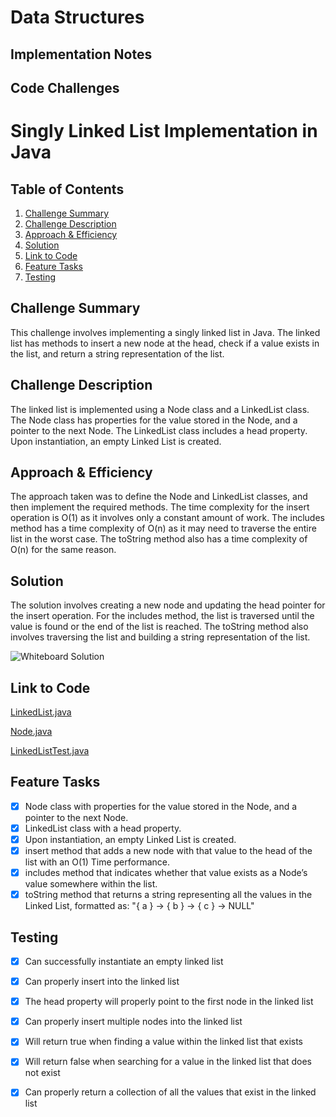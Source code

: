 # Data Structures

## Implementation Notes

## Code Challenges

# Singly Linked List Implementation in Java

## Table of Contents

1. [Challenge Summary](#challenge-summary)
2. [Challenge Description](#challenge-description)
3. [Approach & Efficiency](#approach-efficiency)
4. [Solution](#solution)
5. [Link to Code](#link-to-code)
6. [Feature Tasks](#feature-tasks)
7. [Testing](#testing)

<a name="challenge-summary"></a>
## Challenge Summary

This challenge involves implementing a singly linked list in Java. The linked list has methods to insert a new node at the head, check if a value exists in the list, and return a string representation of the list.

<a name="challenge-description"></a>
## Challenge Description

The linked list is implemented using a Node class and a LinkedList class. The Node class has properties for the value stored in the Node, and a pointer to the next Node. The LinkedList class includes a head property. Upon instantiation, an empty Linked List is created.

<a name="approach-efficiency"></a>
## Approach & Efficiency

The approach taken was to define the Node and LinkedList classes, and then implement the required methods. The time complexity for the insert operation is O(1) as it involves only a constant amount of work. The includes method has a time complexity of O(n) as it may need to traverse the entire list in the worst case. The toString method also has a time complexity of O(n) for the same reason.

<a name="solution"></a>
## Solution

The solution involves creating a new node and updating the head pointer for the insert operation. For the includes method, the list is traversed until the value is found or the end of the list is reached. The toString method also involves traversing the list and building a string representation of the list.

![Whiteboard Solution](path_to_your_whiteboard_image)

<a name="link-to-code"></a>
## Link to Code

[LinkedList.java](java/datastructures/lib/src/main/java/datastructures/linkedlist/LinkedList.java)

[Node.java](java/datastructures/lib/src/main/java/datastructures/linkedlist/Node.java)

[LinkedListTest.java](java/datastructures/lib/src/test/java/datastructures/linkedlist/LinkedListTest.java)

<a name="feature-tasks"></a>
## Feature Tasks

- [x] Node class with properties for the value stored in the Node, and a pointer to the next Node.
- [x] LinkedList class with a head property.
- [x] Upon instantiation, an empty Linked List is created.
- [x] insert method that adds a new node with that value to the head of the list with an O(1) Time performance.
- [x] includes method that indicates whether that value exists as a Node’s value somewhere within the list.
- [x] toString method that returns a string representing all the values in the Linked List, formatted as: "{ a } -> { b } -> { c } -> NULL"

<a name="testing"></a>
## Testing

- [x] Can successfully instantiate an empty linked list
- [x] Can properly insert into the linked list
- [x] The head property will properly point to the first node in the linked list
- [x] Can properly insert multiple nodes into the linked list
- [x] Will return true when finding a value within the linked list that exists
- [x] Will return false when searching for a value in the linked list that does not exist
- [x] Can properly return a collection of all the values that exist in the linked list

